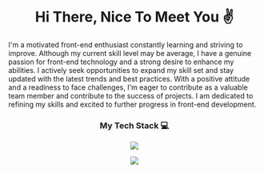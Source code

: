 <h1 align="center">Hi There, Nice To Meet You ✌</h1>
<div text-align="justify">
   I'm a motivated front-end enthusiast constantly learning and striving to improve. Although my current skill level may be average, I have a genuine passion for front-end technology and a strong desire to enhance my abilities. I actively seek opportunities to expand my skill set and stay updated with the latest trends and best practices. With a positive attitude and a readiness to face challenges, I'm eager to contribute as a valuable team member and contribute to the success of projects. I am dedicated to refining my skills and excited to further progress in front-end development.
</div>
<h3 align="center">My Tech Stack 💻</h3>
<p align="center">
    <img src="https://skillicons.dev/icons?i=html,css,js,php,mysql,python,c,cs,cpp,java,nodejs,react" />
</p>
<p align="center">
      <img src="https://skillicons.dev/icons?i=linux,vscode,eclipse,visualstudio,git,cloudflare,figma,ai,ps" />
</p>

<!-- Credit to this guy 👉https://github.com/tandpfun/skill-icons -->
<!--The Website https://skillicons.dev/-->
